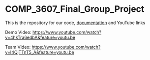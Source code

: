 # COMP_3607_Final_Group_Project
This is the repository for our code, [documentation](https://docs.google.com/document/d/15h9paR2cAG_EIa9mgE7Z28iY5qmwQMA43R484xubRgQ/edit) and YouTube links 

Demo Video: https://www.youtube.com/watch?v=4hkTra6edbA&feature=youtu.be 

Team Video: https://www.youtube.com/watch?v=I4QjTTnT5_A&feature=youtu.be 

